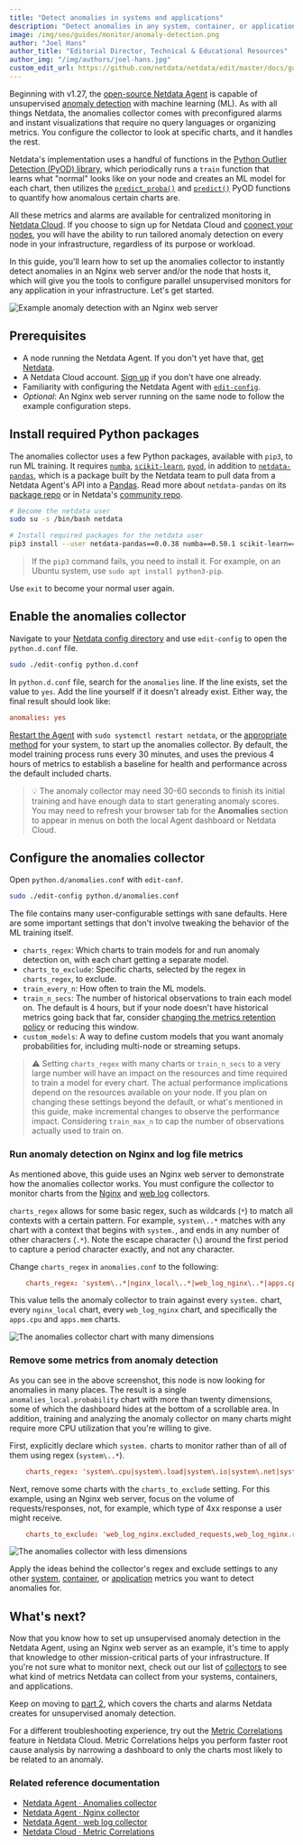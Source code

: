 ```yaml
---
title: "Detect anomalies in systems and applications"
description: "Detect anomalies in any system, container, or application in your infrastructure with machine learning and the open-source Netdata Agent."
image: /img/seo/guides/monitor/anomaly-detection.png
author: "Joel Hans"
author_title: "Editorial Director, Technical & Educational Resources"
author_img: "/img/authors/joel-hans.jpg"
custom_edit_url: https://github.com/netdata/netdata/edit/master/docs/guides/monitor/anomaly-detection-python.md
---
```




Beginning with v1.27, the [open-source Netdata Agent](https://github.com/netdata/netdata) is capable of unsupervised
[anomaly detection](https://en.wikipedia.org/wiki/Anomaly_detection) with machine learning (ML). As with all things
Netdata, the anomalies collector comes with preconfigured alarms and instant visualizations that require no query
languages or organizing metrics. You configure the collector to look at specific charts, and it handles the rest.

Netdata's implementation uses a handful of functions in the [Python Outlier Detection (PyOD)
library](https://github.com/yzhao062/pyod/tree/master), which periodically runs a `train` function that learns what
"normal" looks like on your node and creates an ML model for each chart, then utilizes the
[`predict_proba()`](https://pyod.readthedocs.io/en/latest/api_cc.html#pyod.models.base.BaseDetector.predict_proba) and
[`predict()`](https://pyod.readthedocs.io/en/latest/api_cc.html#pyod.models.base.BaseDetector.predict) PyOD functions to
quantify how anomalous certain charts are.

All these metrics and alarms are available for centralized monitoring in [Netdata Cloud](https://app.netdata.cloud). If
you choose to sign up for Netdata Cloud and [coonect your nodes](/docs/agent/claim), you will have the ability to run
tailored anomaly detection on every node in your infrastructure, regardless of its purpose or workload.

In this guide, you'll learn how to set up the anomalies collector to instantly detect anomalies in an Nginx web server
and/or the node that hosts it, which will give you the tools to configure parallel unsupervised monitors for any
application in your infrastructure. Let's get started.

![Example anomaly detection with an Nginx web
server](https://user-images.githubusercontent.com/1153921/103586700-da5b0a00-4ea2-11eb-944e-46edd3f83e3a.png)

## Prerequisites

- A node running the Netdata Agent. If you don't yet have that, [get Netdata](/docs/get-started).
- A Netdata Cloud account. [Sign up](https://app.netdata.cloud) if you don't have one already.
- Familiarity with configuring the Netdata Agent with [`edit-config`](/docs/configure/nodes).
- _Optional_: An Nginx web server running on the same node to follow the example configuration steps.

## Install required Python packages

The anomalies collector uses a few Python packages, available with `pip3`, to run ML training. It requires
[`numba`](http://numba.pydata.org/), [`scikit-learn`](https://scikit-learn.org/stable/),
[`pyod`](https://pyod.readthedocs.io/en/latest/), in addition to
[`netdata-pandas`](https://github.com/netdata/netdata-pandas), which is a package built by the Netdata team to pull data
from a Netdata Agent's API into a [Pandas](https://pandas.pydata.org/). Read more about `netdata-pandas` on its [package
repo](https://github.com/netdata/netdata-pandas) or in Netdata's [community
repo](https://github.com/netdata/community/tree/main/netdata-agent-api/netdata-pandas).

```bash
# Become the netdata user
sudo su -s /bin/bash netdata

# Install required packages for the netdata user
pip3 install --user netdata-pandas==0.0.38 numba==0.50.1 scikit-learn==0.23.2 pyod==0.8.3
```

> If the `pip3` command fails, you need to install it. For example, on an Ubuntu system, use `sudo apt install
> python3-pip`.

Use `exit` to become your normal user again.

## Enable the anomalies collector

Navigate to your [Netdata config directory](/docs/configure/nodes#the-netdata-config-directory) and use `edit-config`
to open the `python.d.conf` file.

```bash
sudo ./edit-config python.d.conf
```

In `python.d.conf` file, search for the `anomalies` line. If the line exists, set the value to `yes`. Add the line
yourself if it doesn't already exist. Either way, the final result should look like:

```conf
anomalies: yes
```

[Restart the Agent](/docs/configure/start-stop-restart) with `sudo systemctl restart netdata`, or the [appropriate
method](/docs/configure/start-stop-restart) for your system, to start up the anomalies collector. By default, the
model training process runs every 30 minutes, and uses the previous 4 hours of metrics to establish a baseline for
health and performance across the default included charts.

> 💡 The anomaly collector may need 30-60 seconds to finish its initial training and have enough data to start
> generating anomaly scores. You may need to refresh your browser tab for the **Anomalies** section to appear in menus
> on both the local Agent dashboard or Netdata Cloud.

## Configure the anomalies collector

Open `python.d/anomalies.conf` with `edit-conf`.

```bash
sudo ./edit-config python.d/anomalies.conf
```

The file contains many user-configurable settings with sane defaults. Here are some important settings that don't
involve tweaking the behavior of the ML training itself.

- `charts_regex`: Which charts to train models for and run anomaly detection on, with each chart getting a separate
  model.
- `charts_to_exclude`: Specific charts, selected by the regex in `charts_regex`, to exclude.
- `train_every_n`: How often to train the ML models.
- `train_n_secs`: The number of historical observations to train each model on. The default is 4 hours, but if your node
  doesn't have historical metrics going back that far, consider [changing the metrics retention
  policy](/docs/store/change-metrics-storage) or reducing this window.
- `custom_models`: A way to define custom models that you want anomaly probabilities for, including multi-node or
  streaming setups.

> ⚠️ Setting `charts_regex` with many charts or `train_n_secs` to a very large number will have an impact on the
> resources and time required to train a model for every chart. The actual performance implications depend on the
> resources available on your node. If you plan on changing these settings beyond the default, or what's mentioned in
> this guide, make incremental changes to observe the performance impact. Considering `train_max_n` to cap the number of
> observations actually used to train on.

### Run anomaly detection on Nginx and log file metrics

As mentioned above, this guide uses an Nginx web server to demonstrate how the anomalies collector works. You must
configure the collector to monitor charts from the
[Nginx](/docs/agent/collectors/go.d.plugin/modules/nginx) and [web
log](/docs/agent/collectors/go.d.plugin/modules/weblog) collectors.

`charts_regex` allows for some basic regex, such as wildcards (`*`) to match all contexts with a certain pattern. For
example, `system\..*` matches with any chart with a context that begins with `system.`, and ends in any number of other
characters (`.*`). Note the escape character (`\`) around the first period to capture a period character exactly, and
not any character.

Change `charts_regex` in `anomalies.conf` to the following:

```conf
    charts_regex: 'system\..*|nginx_local\..*|web_log_nginx\..*|apps.cpu|apps.mem'
```

This value tells the anomaly collector to train against every `system.` chart, every `nginx_local` chart, every
`web_log_nginx` chart, and specifically the `apps.cpu` and `apps.mem` charts.

![The anomalies collector chart with many
dimensions](https://user-images.githubusercontent.com/1153921/102813877-db5e4880-4386-11eb-8040-d7a1d7a476bb.png)

### Remove some metrics from anomaly detection

As you can see in the above screenshot, this node is now looking for anomalies in many places. The result is a single
`anomalies_local.probability` chart with more than twenty dimensions, some of which the dashboard hides at the bottom of
a scrollable area. In addition, training and analyzing the anomaly collector on many charts might require more CPU
utilization that you're willing to give.

First, explicitly declare which `system.` charts to monitor rather than of all of them using regex (`system\..*`).

```conf
    charts_regex: 'system\.cpu|system\.load|system\.io|system\.net|system\.ram|nginx_local\..*|web_log_nginx\..*|apps.cpu|apps.mem'
```

Next, remove some charts with the `charts_to_exclude` setting. For this example, using an Nginx web server, focus on the
volume of requests/responses, not, for example, which type of 4xx response a user might receive.

```conf
    charts_to_exclude: 'web_log_nginx.excluded_requests,web_log_nginx.responses_by_status_code_class,web_log_nginx.status_code_class_2xx_responses,web_log_nginx.status_code_class_4xx_responses,web_log_nginx.current_poll_uniq_clients,web_log_nginx.requests_by_http_method,web_log_nginx.requests_by_http_version,web_log_nginx.requests_by_ip_proto'
```

![The anomalies collector with less
dimensions](https://user-images.githubusercontent.com/1153921/102820642-d69f9180-4392-11eb-91c5-d3d166d40105.png)

Apply the ideas behind the collector's regex and exclude settings to any other
[system](/docs/collect/system-metrics), [container](/docs/collect/container-metrics), or
[application](/docs/collect/application-metrics) metrics you want to detect anomalies for.

## What's next?

Now that you know how to set up unsupervised anomaly detection in the Netdata Agent, using an Nginx web server as an
example, it's time to apply that knowledge to other mission-critical parts of your infrastructure. If you're not sure
what to monitor next, check out our list of [collectors](/docs/agent/collectors/collectors) to see what kind of metrics Netdata
can collect from your systems, containers, and applications.

Keep on moving to [part 2](/guides/monitor/visualize-monitor-anomalies), which covers the charts and alarms
Netdata creates for unsupervised anomaly detection.

For a different troubleshooting experience, try out the [Metric
Correlations](/docs/cloud/insights/metric-correlations) feature in Netdata Cloud. Metric
Correlations helps you perform faster root cause analysis by narrowing a dashboard to only the charts most likely to be
related to an anomaly.

### Related reference documentation

- [Netdata Agent · Anomalies collector](/docs/agent/collectors/python.d.plugin/anomalies)
- [Netdata Agent · Nginx collector](/docs/agent/collectors/go.d.plugin/modules/nginx)
- [Netdata Agent · web log collector](/docs/agent/collectors/go.d.plugin/modules/weblog)
- [Netdata Cloud · Metric Correlations](/docs/cloud/insights/metric-correlations)
